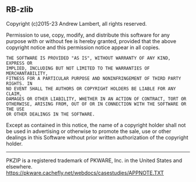 ## RB-zlib

Copyright (c)2015-23 Andrew Lambert, all rights reserved.

 Permission to use, copy, modify, and distribute this software for any purpose
 with or without fee is hereby granted, provided that the above copyright
 notice and this permission notice appear in all copies.
 
    THE SOFTWARE IS PROVIDED "AS IS", WITHOUT WARRANTY OF ANY KIND, EXPRESS OR
    IMPLIED, INCLUDING BUT NOT LIMITED TO THE WARRANTIES OF MERCHANTABILITY,
    FITNESS FOR A PARTICULAR PURPOSE AND NONINFRINGEMENT OF THIRD PARTY RIGHTS. IN
    NO EVENT SHALL THE AUTHORS OR COPYRIGHT HOLDERS BE LIABLE FOR ANY CLAIM,
    DAMAGES OR OTHER LIABILITY, WHETHER IN AN ACTION OF CONTRACT, TORT OR
    OTHERWISE, ARISING FROM, OUT OF OR IN CONNECTION WITH THE SOFTWARE OR THE USE
    OR OTHER DEALINGS IN THE SOFTWARE.
 
 Except as contained in this notice, the name of a copyright holder shall not
 be used in advertising or otherwise to promote the sale, use or other dealings
 in this Software without prior written authorization of the copyright holder.

----

PKZIP is a registered trademark of PKWARE, Inc. in the United States and elsewhere.
		https://pkware.cachefly.net/webdocs/casestudies/APPNOTE.TXT
